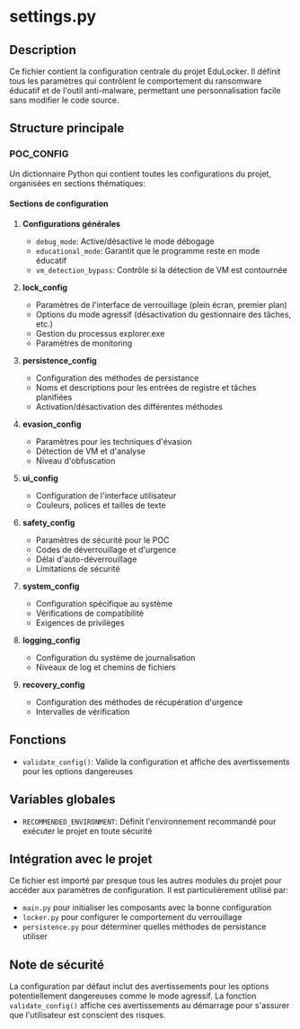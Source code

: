 # settings.py

## Description
Ce fichier contient la configuration centrale du projet EduLocker. Il définit tous les paramètres qui contrôlent le comportement du ransomware éducatif et de l'outil anti-malware, permettant une personnalisation facile sans modifier le code source.

## Structure principale
### POC_CONFIG
Un dictionnaire Python qui contient toutes les configurations du projet, organisées en sections thématiques:

#### Sections de configuration
1. **Configurations générales**
   - `debug_mode`: Active/désactive le mode débogage
   - `educational_mode`: Garantit que le programme reste en mode éducatif
   - `vm_detection_bypass`: Contrôle si la détection de VM est contournée

2. **lock_config**
   - Paramètres de l'interface de verrouillage (plein écran, premier plan)
   - Options du mode agressif (désactivation du gestionnaire des tâches, etc.)
   - Gestion du processus explorer.exe
   - Paramètres de monitoring

3. **persistence_config**
   - Configuration des méthodes de persistance
   - Noms et descriptions pour les entrées de registre et tâches planifiées
   - Activation/désactivation des différentes méthodes

4. **evasion_config**
   - Paramètres pour les techniques d'évasion
   - Détection de VM et d'analyse
   - Niveau d'obfuscation

5. **ui_config**
   - Configuration de l'interface utilisateur
   - Couleurs, polices et tailles de texte

6. **safety_config**
   - Paramètres de sécurité pour le POC
   - Codes de déverrouillage et d'urgence
   - Délai d'auto-déverrouillage
   - Limitations de sécurité

7. **system_config**
   - Configuration spécifique au système
   - Vérifications de compatibilité
   - Exigences de privilèges

8. **logging_config**
   - Configuration du système de journalisation
   - Niveaux de log et chemins de fichiers

9. **recovery_config**
   - Configuration des méthodes de récupération d'urgence
   - Intervalles de vérification

## Fonctions
- `validate_config()`: Valide la configuration et affiche des avertissements pour les options dangereuses

## Variables globales
- `RECOMMENDED_ENVIRONMENT`: Définit l'environnement recommandé pour exécuter le projet en toute sécurité

## Intégration avec le projet
Ce fichier est importé par presque tous les autres modules du projet pour accéder aux paramètres de configuration. Il est particulièrement utilisé par:
- `main.py` pour initialiser les composants avec la bonne configuration
- `locker.py` pour configurer le comportement du verrouillage
- `persistence.py` pour déterminer quelles méthodes de persistance utiliser

## Note de sécurité
La configuration par défaut inclut des avertissements pour les options potentiellement dangereuses comme le mode agressif. La fonction `validate_config()` affiche ces avertissements au démarrage pour s'assurer que l'utilisateur est conscient des risques.